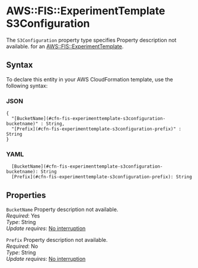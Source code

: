 # AWS::FIS::ExperimentTemplate S3Configuration<a name="aws-properties-fis-experimenttemplate-s3configuration"></a>

<a name="aws-properties-fis-experimenttemplate-s3configuration-description"></a>The `S3Configuration` property type specifies Property description not available\. for an [AWS::FIS::ExperimentTemplate](aws-resource-fis-experimenttemplate.md)\.

## Syntax<a name="aws-properties-fis-experimenttemplate-s3configuration-syntax"></a>

To declare this entity in your AWS CloudFormation template, use the following syntax:

### JSON<a name="aws-properties-fis-experimenttemplate-s3configuration-syntax.json"></a>

```
{
  "[BucketName](#cfn-fis-experimenttemplate-s3configuration-bucketname)" : String,
  "[Prefix](#cfn-fis-experimenttemplate-s3configuration-prefix)" : String
}
```

### YAML<a name="aws-properties-fis-experimenttemplate-s3configuration-syntax.yaml"></a>

```
  [BucketName](#cfn-fis-experimenttemplate-s3configuration-bucketname): String
  [Prefix](#cfn-fis-experimenttemplate-s3configuration-prefix): String
```

## Properties<a name="aws-properties-fis-experimenttemplate-s3configuration-properties"></a>

`BucketName` <a name="cfn-fis-experimenttemplate-s3configuration-bucketname"></a>
Property description not available\.  
_Required_: Yes  
_Type_: String  
_Update requires_: [No interruption](https://docs.aws.amazon.com/AWSCloudFormation/latest/UserGuide/using-cfn-updating-stacks-update-behaviors.html#update-no-interrupt)

`Prefix` <a name="cfn-fis-experimenttemplate-s3configuration-prefix"></a>
Property description not available\.  
_Required_: No  
_Type_: String  
_Update requires_: [No interruption](https://docs.aws.amazon.com/AWSCloudFormation/latest/UserGuide/using-cfn-updating-stacks-update-behaviors.html#update-no-interrupt)
